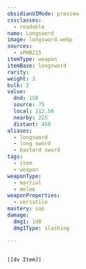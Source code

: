 ```yaml
---
obsidianUIMode: preview
cssclasses:
  - readable
name: Longsword
image: longsword.webp
sources:
  - xPHB215
itemType: weapon
itemBase: longsword
rarity: 
weight: 3
bulk: 2
value:
  dnd: 150
  source: 75
  local: 112.50
  nearby: 225
  distant: 450
aliases:
  - longsword
  - long sword
  - bastard sword
tags:
  - item
  - weapon
weaponType:
  - martial
  - melee
weaponProperties:
  - versatile
mastery: sap
damage:
  dmg1: 1d8
  dmg1Type: slashing

---
```


```meta-bind-embed

[[dv Item]]

```